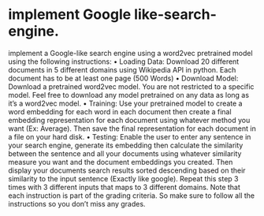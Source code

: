 # implement Google like-search-engine.
implement a Google-like search engine using a word2vec pretrained model using the following instructions: • Loading Data: Download 20 different documents in 5 different domains using Wikipedia API in python. Each document has to be at least one page (500 Words) • Download Model: Download a pretrained word2vec model. You are not restricted to a specific model. Feel free to download any model pretrained on any data as long as it’s a word2vec model. • Training: Use your pretrained model to create a word embedding for each word in each                 document then create a final embedding representation for each document using whatever method you want (Ex: Average). Then save the final representation for each document in a file on your hard disk. • Testing: Enable the user to enter any sentence in your search engine, generate its embedding then calculate the similarity between the sentence and all your documents using whatever similarity measure you want and the document embeddings you created. Then display your documents search results sorted descending based on their similarity to the input sentence (Exactly like google). Repeat this step 3 times with 3 different inputs that maps to 3 different domains. Note that each instruction is part of the grading criteria. So make sure to follow all the instructions so you don’t miss any grades.
